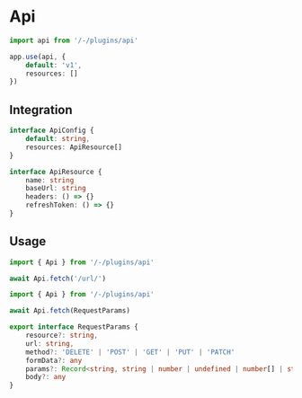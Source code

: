 # Api

```ts
import api from '/-/plugins/api'

app.use(api, {
    default: 'v1',
    resources: []
})
```

<div class="h-12"></div>

## Integration

```ts
interface ApiConfig {
    default: string,
    resources: ApiResource[]
}
```

```ts
interface ApiResource {
    name: string
    baseUrl: string
    headers: () => {}
    refreshToken: () => {}
}
```

<div class="h-12"></div>

## Usage

```ts
import { Api } from '/-/plugins/api'

await Api.fetch('/url/')
```

```ts
import { Api } from '/-/plugins/api'

await Api.fetch(RequestParams)
```

```ts
export interface RequestParams {
    resource?: string,
    url: string,
    method?: 'DELETE' | 'POST' | 'GET' | 'PUT' | 'PATCH'
    formData?: any
    params?: Record<string, string | number | undefined | number[] | string[]>
    body?: any
}
```
